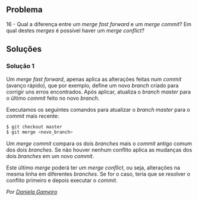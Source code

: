 ## Problema

16 - Qual a diferença entre um _merge fast forward_ e um _merge commit_? 
Em qual destes _merges_ é possível haver um _merge conflict_?

## Soluções

### Solução 1

Um _merge fast forward_, apenas aplica as alterações feitas num _commit_
(avanço rápido), que por exemplo, define um novo _branch_ criado 
para corrigir uns erros encontrados. Após aplicar, atualiza o _branch master_ 
para o último _commit_ feito no novo _branch_. 

Executamos os seguintes comandos para atualizar o _branch master_ para o
 _commit_ mais recente:

```cs
$ git checkout master
$ git merge <novo_branch>
```

Um _merge commit_ compara os dois _branches_ mais o _commit_ 
antigo comum dos dois _branches_. Se não houver nenhum conflito aplica as 
mudanças dos dois _branches_ em um novo _commit_.

Este último _merge_ poderá ter um _merge conflict_, ou seja, alterações na 
mesma linha em diferentes _branches_. Se for o caso, teria que se resolver o 
conflito primeiro e depois executar o _commit_.

*Por [Daniela Gameiro](https://github.com/DanielaGameiro)*